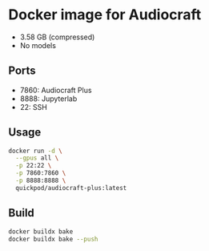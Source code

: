 # Docker image for Audiocraft
- 3.58 GB (compressed)
- No models

## Ports

- 7860: Audiocraft Plus
- 8888: Jupyterlab
- 22: SSH

## Usage

```bash
docker run -d \
  --gpus all \
  -p 22:22 \
  -p 7860:7860 \
  -p 8888:8888 \
  quickpod/audiocraft-plus:latest
```

## Build

```bash
docker buildx bake
docker buildx bake --push
```